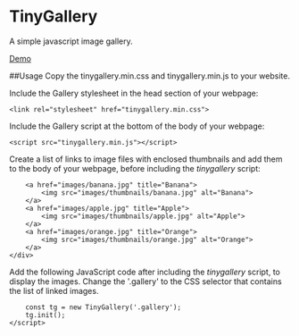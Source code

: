 # TinyGallery
A simple javascript image gallery.

[Demo](https://gyrad.github.io/tinygallery/)

##Usage
Copy the tinygallery.min.css and tinygallery.min.js to your website.

Include the Gallery stylesheet in the head section of your webpage:

`<link rel="stylesheet" href="tinygallery.min.css">`

Include the Gallery script at the bottom of the body of your webpage:

`<script src="tinygallery.min.js"></script>`

Create a list of links to image files with enclosed thumbnails and add them to the body of your webpage, before including the <em>tinygallery</em> script:

```<div class="gallery">
    <a href="images/banana.jpg" title="Banana">
        <img src="images/thumbnails/banana.jpg" alt="Banana">
    </a>
    <a href="images/apple.jpg" title="Apple">
        <img src="images/thumbnails/apple.jpg" alt="Apple">
    </a>
    <a href="images/orange.jpg" title="Orange">
        <img src="images/thumbnails/orange.jpg" alt="Orange">
    </a>
</div>
```

Add the following JavaScript code after including the <em>tinygallery</em> script, to display the images. Change the '.gallery' to the CSS selector that contains the list of linked images.

```<script>
    const tg = new TinyGallery('.gallery');
    tg.init();
</script>
```
